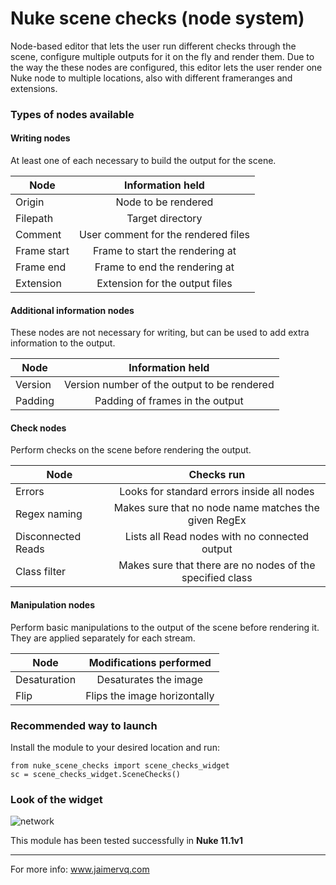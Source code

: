 # Nuke scene checks (node system)

Node-based editor that lets the user run different checks through the scene, configure multiple outputs for it on the fly and render them. Due to the way the these nodes are configured, this editor lets the user render one Nuke node to multiple locations, also with different frameranges and extensions.

### Types of nodes available

#### Writing nodes
At least one of each necessary to build the output for the scene.

| Node | Information held |
| ------ | :------: |
| Origin | Node to be rendered |
| Filepath | Target directory |
| Comment | User comment for the rendered files |
| Frame start | Frame to start the rendering at |
| Frame end | Frame to end the rendering at |
| Extension | Extension for the output files |

#### Additional information nodes
These nodes are not necessary for writing, but can be used to add extra information to the output.

| Node | Information held |
| ------ | :------: |
| Version | Version number of the output to be rendered |
| Padding | Padding of frames in the output |


#### Check nodes
Perform checks on the scene before rendering the output.

| Node | Checks run |
| ------ | :------: |
| Errors | Looks for standard errors inside all nodes |
| Regex naming | Makes sure that no node name matches the given RegEx |
| Disconnected Reads | Lists all Read nodes with no connected output |
| Class filter | Makes sure that there are no nodes of the specified class |

#### Manipulation nodes
Perform basic manipulations to the output of the scene before rendering it.
They are applied separately for each stream.

| Node | Modifications performed |
| ------ | :------: |
| Desaturation | Desaturates the image |
| Flip | Flips the image horizontally |


### Recommended way to launch
Install the module to your desired location and run:
```
from nuke_scene_checks import scene_checks_widget
sc = scene_checks_widget.SceneChecks()
```

### Look of the widget
![network](https://user-images.githubusercontent.com/43014805/65394206-0c6a5a80-dd8b-11e9-878b-f3130d401133.jpg)

This module has been tested successfully in **Nuke 11.1v1**
***

For more info: www.jaimervq.com